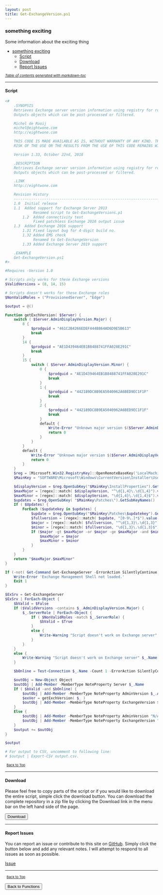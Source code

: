 ```yaml
---
layout: post
title: Get-ExchangeVersion.ps1
---
```


### something exciting

Some information about the exciting thing

- [something exciting](#something-exciting)
  - [Script](#script)
  - [Download](#download)
  - [Report Issues](#report-issues)

<small><i><a href='http://ecotrust-canada.github.io/markdown-toc/'>Table of contents generated with markdown-toc</a></i></small>

---

#### Script

```powershell
<#
	.SYNOPSIS
	Retrieves Exchange server version information using registry for rollup info
	Outputs objects which can be post-processed or filtered.

   	Michel de Rooij
	michel@eightwone.com
	http://eightwone.com

	THIS CODE IS MADE AVAILABLE AS IS, WITHOUT WARRANTY OF ANY KIND. THE ENTIRE
	RISK OF THE USE OR THE RESULTS FROM THE USE OF THIS CODE REMAINS WITH THE USER.

	Version 1.33, October 22nd, 2018

	.DESCRIPTION
	Retrieves Exchange server version information using registry for rollup info
	Outputs objects which can be post-processed or filtered.

	.LINK
	http://eightwone.com

	Revision History
	---------------------------------------------------------------------
	1.0  Initial release
	1.1  Added support for Exchange Server 2013
             Renamed script to Get-ExchangeVersions.p1
        1.2  Added connectivity test
             Fixed patchless Exchange 2010 output issue
	1.3  Added Exchange 2016 support
        1.31 Fixed layout bug for 4-digit build no.
        1.32 Added EMS check
             Renamed to Get-ExchangeVersion
        1.33 Added Exchange Server 2019 support

	.EXAMPLE
	Get-ExchangeVersion.ps1
#>

#Requires -Version 1.0

# Scripts only works for these Exchange versions
$ValidVersions = (8, 14, 15)

# Scripts doesn't works for these Exchange roles
$NonValidRoles = ("ProvisionedServer", "Edge")

$output = @()

Function getExchVersion( $Server) {
	switch ( $Server.AdminDisplayVersion.Major) {
		8 {
			$prodguid = "461C2B4266EDEF444B864AD6D9E5B613"
			break
		}
		14 {
			$prodguid = "AE1D439464EB1B8488741FFA028E291C"
			break
		}
		15 {
			switch ( $Server.AdminDisplayVersion.Minor) {
				0 {
					$prodguid = "AE1D439464EB1B8488741FFA028E291C"
					break
				}
				1 {
					$prodguid = "442189DC8B9EA5040962A6BED9EC1F1F"
					break
				}
				2 {
					$prodguid = "442189DC8B9EA5040962A6BED9EC1F1F"
					break
				}
				default {
					Write-Error "Unknown major version $($Server.AdminDisplayVersion)"
					return 0
				}
			}
		}
		default {
			Write-Error "Unknown major version $($Server.AdminDisplayVersion)"
			return 0
		}
	}
	$reg = [Microsoft.Win32.RegistryKey]::OpenRemoteBaseKey('LocalMachine', $Server)
	$MainKey = "SOFTWARE\Microsoft\Windows\CurrentVersion\Installer\UserData\S-1-5-18\Products\$prodguid\"

	$displayVersion = $reg.OpenSubKey("$MainKey\InstallProperties").GetValue( "DisplayVersion")
	$maxMajor = [regex]::match( $displayVersion, "^\d{1,4}\.\d{1,4}").value
	$maxMinor = [regex]::match( $displayVersion, "\d{1,4}\.\d{1,4}$").value
	$updates = $reg.OpenSubKey( "$MainKey\Patches\").GetSubKeyNames()
	If ( $Updates) {
		ForEach ($updatekey in $updates) {
			$update = $reg.OpenSubKey("$MainKey\Patches\$updatekey").GetValue( "DisplayName")
			$fullversion = [regex]::match( $update, "[0-9\.]*$").value
			$major = [regex]::match( $fullversion, "^\d{1,3}\.\d{1,3}").value
			$minor = [regex]::match( $fullversion, "\d{1,3}\.\d{1,3}$").value
			If ($major -gt $maxMajor -or $major -ge $maxMajor -and $minor -gt $maxMinor) {
				$maxMajor = $major
				$maxMinor = $minor
			}
		}
	}
	return "$maxMajor.$maxMinor"
}

If (-not( Get-Command Get-ExchangeServer -ErrorAction SilentlyContinue)) {
	Write-Error 'Exchange Management Shell not loaded.'
	Exit 1
}

$ExSrv = Get-ExchangeServer
$ExSrv | ForEach-Object {
	$bValid = $False
	If ($ValidVersions -contains $_.AdminDisplayVersion.Major) {
		$_.ServerRole | ForEach-Object {
			If ( $NonValidRoles -match $_.ServerRole) {
				$bValid = $True
			}
			else {
				Write-Warning "Script doesn't work on Exchange server" $_.Name "with role" $NonValidRoles
			}
		}
	}
	else {
		Write-Warning "Script doesn't work on Exchange server" $_.Name "with version" $_.AdminDisplayVersion.Major
	}

	$bOnline = Test-Connection $_.Name -Count 1 -ErrorAction SilentlyContinue

	$outObj = New-Object Object
	$outObj | Add-Member -MemberType NoteProperty Server $_.Name
	If ( $bValid -and $bOnline) {
		$outObj | Add-Member -MemberType NoteProperty AdminVersion $_.AdminDisplayVersion
		$exVer = getExchVersion( $_ )
		$outObj | Add-Member -MemberType NoteProperty ExchangeVersion $exVer
	}
	Else {
		$outObj | Add-Member -MemberType NoteProperty AdminVersion "N/A"
		$outObj | Add-Member -MemberType NoteProperty ExchangeVersion "N/A"
	}
	$output += $outObj
}

$output

# For output to CSV, uncomment to following line:
# $output | Export-CSV output.csv.
```

<span style="font-size:11px;"><a href="#"><i class="fas fa-caret-up" aria-hidden="true" style="color: white; margin-right:5px;"></i>Back to Top</a></span>

---

#### Download

Please feel free to copy parts of the script or if you would like to download the entire script, simple click the download button. You can download the complete repository in a zip file by clicking the Download link in the menu bar on the left hand side of the page.

<button class="btn" type="submit" onclick="window.open('/PowerShell/functions/exchange/Get-ExchangeVersion.ps1')">
    <i class="fa fa-cloud-download-alt">
    </i>
        Download
</button>

---

#### Report Issues

You can report an issue or contribute to this site on <a href="https://github.com/BanterBoy/scripts-blog/issues">GitHub</a>. Simply click the button below and add any relevant notes. I will attempt to respond to all issues as soon as possible.

<!-- Place this tag where you want the button to render. -->

<a class="github-button" href="https://github.com/BanterBoy/scripts-blog/issues/new?title=Get-ExchangeVersion.ps1&body=There is a problem with this function. Please find details below." data-show-count="true" aria-label="Issue BanterBoy/scripts-blog on GitHub">Issue</a>

---

<span style="font-size:11px;"><a href="#"><i class="fas fa-caret-up" aria-hidden="true" style="color: white; margin-right:5px;"></i>Back to Top</a></span>

<a href="/menu/_pages/functions.html">
    <button class="btn">
        <i class='fas fa-reply'>
        </i>
            Back to Functions
    </button>
</a>

[1]: http://ecotrust-canada.github.io/markdown-toc
[2]: https://github.com/googlearchive/code-prettify
